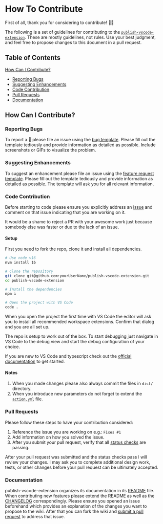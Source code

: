 # How To Contribute

First of all, thank you for considering to contribute! :pray::tada:

The following is a set of guidelines for contributing to the [`publish-vscode-extension`](https://github.com/HaaLeo/publish-vscode-extension#readme). These are mostly guidelines, not rules. Use your best judgment, and feel free to propose changes to this document in a pull request.

## Table of Contents
[How Can I Contribute?](#how-can-i-contribute)
  * [Reporting Bugs](#reporting-bugs)
  * [Suggesting Enhancements](#suggesting-enhancements)
  * [Code Contribution](#code-contribution)
  * [Pull Requests](#pull-requests)
  * [Documentation](#documentation)

## How Can I Contribute?

### Reporting Bugs

To report a :bug: please file an issue using the [bug template](https://github.com/HaaLeo/publish-vscode-extension/issues/new?template=bug_report.md).
Please fill out the template tediously and provide information as detailed as possible.
Include screenshots or GIFs to visualize the problem.

### Suggesting Enhancements

To suggest an enhancement please file an issue using the [feature request template](https://github.com/HaaLeo/publish-vscode-extension/issues/new?template=feature_request.md).
Please fill out the template tediously and provide information as detailed as possible. 
The template will ask you for all relevant information.

### Code Contribution

Before starting to code please ensure you explicitly address an [issue](https://github.com/HaaLeo/publish-vscode-extension/issues) and comment on that issue indicating that you are working on it.

It would be a shame to reject a PR with your awesome work just because somebody else was faster or due to the lack of an issue.

#### Setup

First you need to fork the repo, clone it and install all dependencies.

```zsh
# Use node v16
nvm install 16

# Clone the repository
git clone git@github.com:yourUserName/publish-vscode-extension.git
cd publish-vscode-extension

# Install the dependencies
npm i

# Open the project with VS Code
code .
```

When you open the project the first time with VS Code the editor will ask you to install all recommended workspace extensions.
Confirm that dialog and you are all set up.

The repo is setup to work out of the box.
To start debugging just navigate in VS Code to the debug view and start the debug configuration of your choice.

If you are new to VS Code and typescript check out the [official documentation](https://code.visualstudio.com/docs/typescript/typescript-tutorial) to get started.

#### Notes

1. When you made changes please also always commit the files in `dist/` directory.
1. When you introduce new parameters do not forget to extend the [`action.yml`](./action.yml) file.

### Pull Requests

Please follow these steps to have your contribution considered:

1. Reference the issue you are working on e.g.: `Fixes #1`
1. Add information on how you solved the issue.
1. After you submit your pull request, verify that all [status checks](https://help.github.com/articles/about-status-checks/) are passing.

After your pull request was submitted and the status checks pass I will review your changes.
I may ask you to complete additional design work, tests, or other changes before your pull request can be ultimately accepted.

### Documentation

publish-vscode-extension organizes its documentation in its [README](https://github.com/HaaLeo/publish-vscode-extension#readme) file.
When contributing new features please extend the README as well as the [CHANGELOG](./CHANGELOG.md) correspondingly.
Please ensure you opened an issue beforehand which provides an explanation of the changes you want to propose to the wiki.
After that you can fork the wiki and [submit a pull request](#pull-requests) to address that issue.
